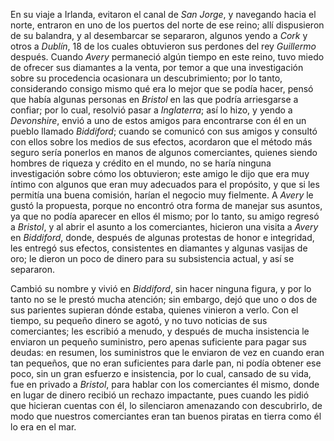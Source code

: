 En su viaje a Irlanda, evitaron el canal de *San Jorge*, y navegando hacia el norte, entraron en uno de los puertos del norte de ese reino; allí dispusieron de su balandra, y al desembarcar se separaron, algunos yendo a *Cork* y otros a *Dublín*, 18 de los cuales obtuvieron sus perdones del rey *Guillermo* después. Cuando *Avery* permaneció algún tiempo en este reino, tuvo miedo de ofrecer sus diamantes a la venta, por temor a que una investigación sobre su procedencia ocasionara un descubrimiento; por lo tanto, considerando consigo mismo qué era lo mejor que se podía hacer, pensó que había algunas personas en *Bristol* en las que podría arriesgarse a confiar; por lo cual, resolvió pasar a *Inglaterra*; así lo hizo, y yendo a *Devonshire*, envió a uno de estos amigos para encontrarse con él en un pueblo llamado *Biddiford*; cuando se comunicó con sus amigos y consultó con ellos sobre los medios de sus efectos, acordaron que el método más seguro sería ponerlos en manos de algunos comerciantes, quienes siendo hombres de riqueza y crédito en el mundo, no se haría ninguna investigación sobre cómo los obtuvieron; este amigo le dijo que era muy íntimo con algunos que eran muy adecuados para el propósito, y que si les permitía una buena comisión, harían el negocio muy fielmente. A *Avery* le gustó la propuesta, porque no encontró otra forma de manejar sus asuntos, ya que no podía aparecer en ellos él mismo; por lo tanto, su amigo regresó a *Bristol*, y al abrir el asunto a los comerciantes, hicieron una visita a *Avery* en *Biddiford*, donde, después de algunas protestas de honor e integridad, les entregó sus efectos, consistentes en diamantes y algunas vasijas de oro; le dieron un poco de dinero para su subsistencia actual, y así se separaron.

Cambió su nombre y vivió en *Biddiford*, sin hacer ninguna figura, y por lo tanto no se le prestó mucha atención; sin embargo, dejó que uno o dos de sus parientes supieran dónde estaba, quienes vinieron a verlo. Con el tiempo, su pequeño dinero se agotó, y no tuvo noticias de sus comerciantes; les escribió a menudo, y después de mucha insistencia le enviaron un pequeño suministro, pero apenas suficiente para pagar sus deudas: en resumen, los suministros que le enviaron de vez en cuando eran tan pequeños, que no eran suficientes para darle pan, ni podía obtener ese poco, sin un gran esfuerzo e insistencia, por lo cual, cansado de su vida, fue en privado a *Bristol*, para hablar con los comerciantes él mismo, donde en lugar de dinero recibió un rechazo impactante, pues cuando les pidió que hicieran cuentas con él, lo silenciaron amenazando con descubrirlo, de modo que nuestros comerciantes eran tan buenos piratas en tierra como él lo era en el mar.